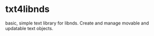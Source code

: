 # txt4libnds
basic, simple text library for libnds. Create and manage movable and updatable text objects.
